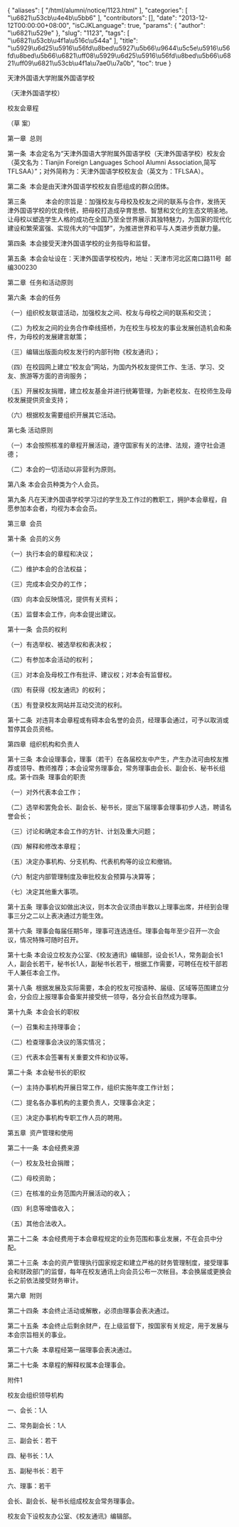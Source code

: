 {
    "aliases": [
        "/html/alumni/notice/1123.html"
    ],
    "categories": [
        "\u6821\u53cb\u4e4b\u5bb6"
    ],
    "contributors": [],
    "date": "2013-12-12T00:00:00+08:00",
    "isCJKLanguage": true,
    "params": {
        "author": "\u6821\u529e"
    },
    "slug": "1123",
    "tags": [
        "\u6821\u53cb\u4f1a\u516c\u544a"
    ],
    "title": "\u5929\u6d25\u5916\u56fd\u8bed\u5927\u5b66\u9644\u5c5e\u5916\u56fd\u8bed\u5b66\u6821\uff08\u5929\u6d25\u5916\u56fd\u8bed\u5b66\u6821\uff09\u6821\u53cb\u4f1a\u7ae0\u7a0b",
    "toc": true
}

天津外国语大学附属外国语学校




（天津外国语学校）




校友会章程




（草
案）




第一章  总则




第一条  本会定名为“天津外国语大学附属外国语学校（天津外国语学校）校友会（英文名为：Tianjin Foreign Languages
School Alumni Association,简写TFLSAA）”；对外简称为：天津外国语学校校友会（英文为：TFLSAA）。




第二条  本会是由天津外国语学校校友自愿组成的群众团体。




第三条           本会的宗旨是：加强校友与母校及校友之间的联系与合作，发扬天津外国语学校的优良传统，把母校打造成孕育思想、智慧和文化的生态文明圣地。让母校以塑造学生人格的成功在全国乃至全世界展示其独特魅力，为国家的现代化建设和繁荣富强、实现伟大的“中国梦”，为推进世界和平与人类进步贡献力量。




第四条  本会接受天津外国语学校的业务指导和监督。




第五条  本会会址设在：天津外国语学校校内，地址：天津市河北区南口路11号  邮编300230 




第二章  任务和活动原则




第六条  本会的任务




（一）组织校友联谊活动，加强校友之间、校友与母校之间的联系和交流；




（二）为校友之间的业务合作牵线搭桥，为在校生与校友的事业发展创造机会和条件，为母校的发展建言献策；




（三）编辑出版面向校友发行的内部刊物《校友通讯》；




（四）在校园网上建立“校友会”网站，为国内外校友提供工作、生活、学习、交友、旅游等方面的咨询服务；




（五）开展校友捐赠，建立校友基金并进行统筹管理，为新老校友、在校师生及母校发展提供资金支持；




（六）根据校友需要组织开展其它活动。




第七条 活动原则




（一）本会按照核准的章程开展活动，遵守国家有关的法律、法规，遵守社会道德；




（二）本会的一切活动以非营利为原则。




第八条 本会会员种类为个人会员。 




第九条 凡在天津外国语学校学习过的学生及工作过的教职工，拥护本会章程，自愿参加本会者，均视为本会会员。




第三章  会员




第十条  会员的义务




（一）执行本会的章程和决议；




（二）维护本会的合法权益；




（三）完成本会交办的工作；




（四）向本会反映情况，提供有关资料；




（五）监督本会工作，向本会提出建议。




第十一条  会员的权利




（一）有选举权、被选举权和表决权；




（二）有参加本会活动的权利；




（三）对本会及母校工作有批评、建议权；对本会有监督权。




（四）有获得《校友通讯》的权利；




（五）有登录校友网站并互动交流的权利。




第十二条  对违背本会章程或有碍本会名誉的会员，经理事会通过，可予以取消或暂停其会员资格。




第四章  组织机构和负责人




第十三条  本会设理事会，理事（若干）在各届校友中产生，产生办法可由校友推荐或领导、教师推荐；本会设常务理事会，常务理事由会长、副会长、秘书长组成。第十四条  理事会的职责




（一）对外代表本会工作；




（二）选举和罢免会长、副会长、秘书长，提出下届理事会理事初步人选，聘请名誉会长；




（三）讨论和确定本会工作的方针、计划及重大问题；




（四）解释和修改本章程；




（五）决定办事机构、分支机构、代表机构等的设立和撤销。




（六）制定内部管理制度及审批校友会预算与决算等；




（七）决定其他重大事项。




第十五条  理事会议如做出决议，则本次会议须由半数以上理事出席，并经到会理事三分之二以上表决通过方能生效。




第十六条  理事会每届任期5年，理事可连选连任。理事会每年至少召开一次会议，情况特殊可随时召开。




第十七条 本会设立校友办公室、《校友通讯》编辑部，设会长1人，常务副会长1人，副会长若干，秘书长1人，副秘书长若干，根据工作需要，可聘任在校干部若干人兼任本会工作。




第十八条  根据发展及实际需要，本会的校友可按语种、届级、区域等范围建立分会，分会应上报理事会备案并接受统一领导，各分会长自然成为理事。




第十九条  本会会长的职权




（一）召集和主持理事会；




（二）检查理事会决议的落实情况；




（三）代表本会签署有关重要文件和协议等。




第二十条  本会秘书长的职权




（一）主持办事机构开展日常工作，组织实施年度工作计划；




（二）提名各办事机构的主要负责人，交理事会决定；




（三）决定办事机构专职工作人员的聘用。




第五章  资产管理和使用




第二十一条  本会经费来源




（一）校友及社会捐赠；




（二）母校资助；




（三）在核准的业务范围内开展活动的收入；




（四）利息等增值收入；




（五）其他合法收入。




第二十二条  本会经费用于本会章程规定的业务范围和事业发展，不在会员中分配。




第二十三条  本会的资产管理执行国家规定和建立严格的财务管理制度，接受理事会和财政部门的监督，每年在校友通讯上向会员公布一次帐目。本会换届或更换会长之前依法接受财务审计。




第六章  附则




第二十四条  本会终止活动或解散，必须由理事会表决通过。 




第二十五条  本会终止后剩余财产，在上级监督下，按国家有关规定，用于发展与本会宗旨相关的事业。




第二十六条  本章程经第一届理事会表决通过。




第二十七条  本章程的解释权属本会理事会。









附件1




校友会组织领导机构









一、会长：1人       




二、常务副会长：1人       




三、副会长：若干 




四、秘书长：1人




五、副秘书长：若干




六、理事：若干




会长、副会长、秘书长组成校友会常务理事会。




校友会下设校友办公室、《校友通讯》编辑部。



